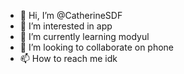 - 👋 Hi, I’m @CatherineSDF
- 👀 I’m interested in app
- 🌱 I’m currently learning modyul 
- 💞️ I’m looking to collaborate on phone
- 📫 How to reach me idk

<!---
CatherineSDF/CatherineSDF is a ✨ special ✨ repository because its `README.md` (this file) appears on your GitHub profile.
You can click the Preview link to take a look at your changes.
--->
